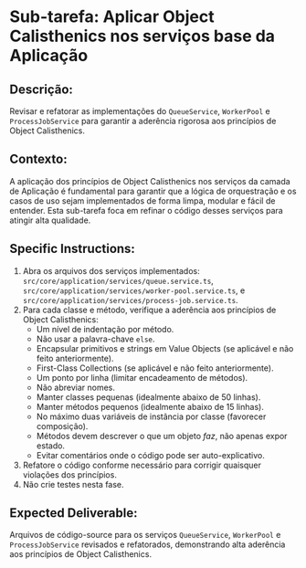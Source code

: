 # Sub-tarefa: Aplicar Object Calisthenics nos serviços base da Aplicação

## Descrição:

Revisar e refatorar as implementações do `QueueService`, `WorkerPool` e `ProcessJobService` para garantir a aderência rigorosa aos princípios de Object Calisthenics.

## Contexto:

A aplicação dos princípios de Object Calisthenics nos serviços da camada de Aplicação é fundamental para garantir que a lógica de orquestração e os casos de uso sejam implementados de forma limpa, modular e fácil de entender. Esta sub-tarefa foca em refinar o código desses serviços para atingir alta qualidade.

## Specific Instructions:

1. Abra os arquivos dos serviços implementados: `src/core/application/services/queue.service.ts`, `src/core/application/services/worker-pool.service.ts`, e `src/core/application/services/process-job.service.ts`.
2. Para cada classe e método, verifique a aderência aos princípios de Object Calisthenics:
    *   Um nível de indentação por método.
    *   Não usar a palavra-chave `else`.
    *   Encapsular primitivos e strings em Value Objects (se aplicável e não feito anteriormente).
    *   First-Class Collections (se aplicável e não feito anteriormente).
    *   Um ponto por linha (limitar encadeamento de métodos).
    *   Não abreviar nomes.
    *   Manter classes pequenas (idealmente abaixo de 50 linhas).
    *   Manter métodos pequenos (idealmente abaixo de 15 linhas).
    *   No máximo duas variáveis de instância por classe (favorecer composição).
    *   Métodos devem descrever o que um objeto *faz*, não apenas expor estado.
    *   Evitar comentários onde o código pode ser auto-explicativo.
3. Refatore o código conforme necessário para corrigir quaisquer violações dos princípios.
4. Não crie testes nesta fase.

## Expected Deliverable:

Arquivos de código-source para os serviços `QueueService`, `WorkerPool` e `ProcessJobService` revisados e refatorados, demonstrando alta aderência aos princípios de Object Calisthenics.